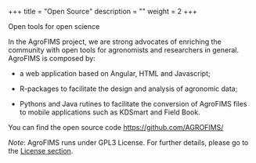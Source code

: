 +++
title = "Open Source"
description = ""
weight = 2
+++


Open tools for open science



In the AgroFIMS project, we are strong advocates of enriching the community with open tools for agronomists and researchers in general. AgroFIMS is composed by:

- a web application based on Angular, HTML and Javascript;

- R-packages to facilitate the design and analysis of agronomic data;

- Pythons and Java rutines to facilitate the conversion of AgroFIMS files to mobile applications such as KDSmart and Field Book.

You can find the open source code  https://github.com/AGROFIMS/


*Note*: AgroFIMS runs under GPL3 License. For further details, please go 
to the [License section](https://agrofims.github.io/helpdocs/sourcecode/license/).


